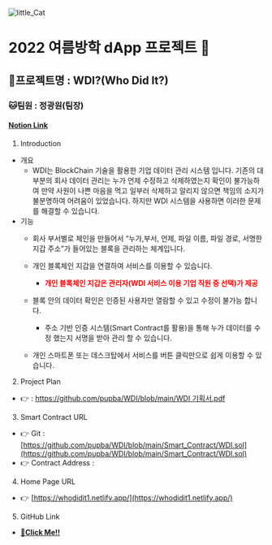 ![little_Cat](https://user-images.githubusercontent.com/53106728/185426895-6f41c104-5090-433f-8742-f8fdace97469.png)

# 2022 여름방학 dApp 프로젝트 🙉

## 🐰프로젝트명 : WDI?(Who Did It?)

### 🐱팀원 : 정광원(팀장)

#### <a href="https://luxuriant-creature-127.notion.site/2022-dApp-770c7a3eabe14ca89555782fb77db244">Notion Link</a>

1. Introduction
- 개요
  - WDI는 BlockChain 기술을 활용한 기업 데이터 관리 시스템 입니다. 기존의 대부분의 회사 데이터 관리는 누가 언제 수정하고 삭제하였는지 확인이 불가능하여 만약 사원이 나쁜 마음을 먹고 일부러 삭제하고 알리지 않으면 책임의 소지가 불분명하여 어려움이 있었습니다. 하지만 WDI 시스템을 사용하면 이러한 문제를 해결할 수 있습니다. 
- 기능
  - 회사 부서별로 체인을 만들어서 “누가,부서, 언제, 파일 이름, 파일 경로, 서명한 지갑 주소”가 들어있는 블록을 관리하는 체계입니다.
  
  - 개인 블록체인 지갑을 연결하여 서비스를 이용할 수 있습니다.
  
    - <span style="color: red"> **개인 블록체인 지갑은 관리자(WDI 서비스 이용 기업 직원 중 선택)가 제공** </span>
    
  - 블록 안의 데이터 확인은 인증된 사용자만 열람할 수 있고 수정이 불가능 합니다.
  
    - 주소 기반 인증 시스템(Smart Contract를 활용)을 통해 누가 데이터를 수정 했는지 서명을 받아 관리 할 수 있습니다.
    
  - 개인 스마트폰 또는 데스크탑에서 서비스를 버튼 클릭만으로 쉽게 이용할 수 있습니다.
  
2. Project Plan
- 👉 : [https://github.com/pupba/WDI/blob/main/WDI 기획서.pdf](https://github.com/pupba/WDI/blob/main/WDI%20%EA%B8%B0%ED%9A%8D%EC%84%9C.pdf)
3. Smart Contract URL
- 👉 Git : [https://github.com/pupba/WDI/blob/main/Smart_Contract/WDI.sol](https://github.com/pupba/WDI/blob/main/Smart_Contract/WDI.sol)
- 👉 Contract Address :
4. Home Page URL
- 👉 [https://whodidit1.netlify.app/](https://whodidit1.netlify.app/)
5. GitHub Link
- [🙏](https://www.notion.so/8b834111c8ac4b199e6df221c84e4fb1)**[Click Me!!](https://github.com/pupba/WDI)**
